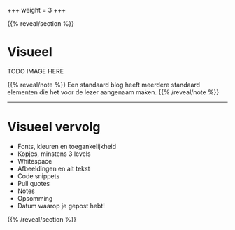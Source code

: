 +++
weight = 3
+++

{{% reveal/section %}}

# Visueel

TODO IMAGE HERE

{{% reveal/note %}}
Een standaard blog heeft meerdere standaard elementen die het voor de lezer aangenaam maken.
{{% /reveal/note %}}

---

# Visueel vervolg

- Fonts, kleuren en toegankelijkheid
- Kopjes, minstens 3 levels
- Whitespace
- Afbeeldingen en alt tekst
- Code snippets
- Pull quotes
- Notes
- Opsomming
- Datum waarop je gepost hebt!

{{% /reveal/section %}}
